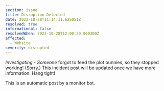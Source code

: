 ```yaml
---
section: issue
title: Disruption Detected
date: 2022-10-28T11:14:11.625051Z
resolved: true
informational: false
resolvedWhen: 2022-10-28T12:00:20.060300Z
affected:
  - Website
severity: disrupted
---
```

*Investigating* - _Someone_ forgot to feed the plot bunnies, so they stopped working! (Sorry.) This incident post will be updated once we have more information. Hang tight!

This is an automatic post by a monitor bot.
        